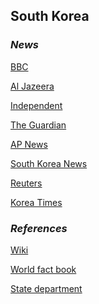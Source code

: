 ## South Korea ##

### _News_ ###

[BBC](https://www.bbc.com/news/topics/cnx753jej1xt/south-korea)

[Al Jazeera](https://www.aljazeera.com/topics/country/south-korea.html)

[Independent](https://www.independent.co.uk/topic/SouthKorea)

[The Guardian](https://www.theguardian.com/world/south-korea)

[AP News](https://apnews.com/SouthKorea)

[South Korea News](https://www.southkoreanews.net/)

[Reuters](https://www.reuters.com/news/archive/southKorea)

[Korea Times](https://www.koreatimes.co.kr/www2/index.asp)

[]()

[]()

[]()

[]()

### _References_ ###
[Wiki](https://en.wikipedia.org/wiki/South_Korea)

[World fact book](https://www.cia.gov/library/publications/resources/the-world-factbook/geos/ks.html)

[State department](https://www.state.gov/countries-areas/south-korea/)
